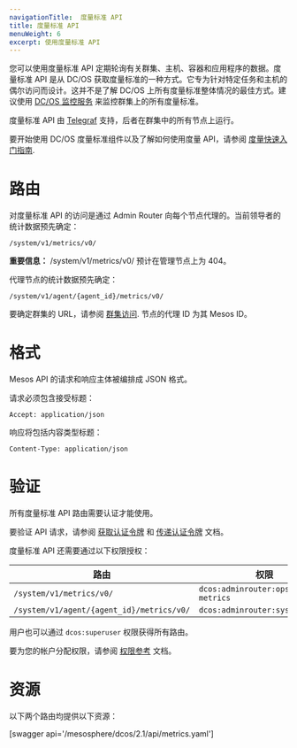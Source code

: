 ```yaml
---
navigationTitle:  度量标准 API
title: 度量标准 API
menuWeight: 6
excerpt: 使用度量标准 API
---
```

您可以使用度量标准 API 定期轮询有关群集、主机、容器和应用程序的数据。度量标准 API 是从 DC/OS 获取度量标准的一种方式。它专为针对特定任务和主机的偶尔访问而设计。这并不是了解 DC/OS 上所有度量标准整体情况的最佳方式。建议使用 [DC/OS 监控服务](/mesosphere/dcos/cn/services/dcos-monitoring/1.0.0/) 来监控群集上的所有度量标准。

度量标准 API 由 [Telegraf](/mesosphere/dcos/cn/2.1/overview/architecture/components/#telegraf) 支持，后者在群集中的所有节点上运行。

要开始使用 DC/OS 度量标准组件以及了解如何使用度量 API，请参阅 [度量快速入门指南](/mesosphere/dcos/cn/2.1/metrics/quickstart/).


# 路由

对度量标准 API 的访问是通过 Admin Router 向每个节点代理的。当前领导者的统计数据预先确定：

```
/system/v1/metrics/v0/
```

<p class="message--important"><strong>重要信息：</strong> /system/v1/metrics/v0/ 预计在管理节点上为 404。</p>

代理节点的统计数据预先确定：

```
/system/v1/agent/{agent_id}/metrics/v0/
```

要确定群集的 URL，请参阅 [群集访问](/mesosphere/dcos/cn/2.1/api/access/). 节点的代理 ID 为其 Mesos ID。


# 格式

Mesos API 的请求和响应主体被编排成 JSON 格式。

请求必须包含接受标题：

```
Accept: application/json
```

响应将包括内容类型标题：

```
Content-Type: application/json
```


# 验证

所有度量标准 API 路由需要认证才能使用。

要验证 API 请求，请参阅 [获取认证令牌](/mesosphere/dcos/cn/2.1/security/ent/iam-api/#obtaining-an-authentication-token) 和 [传递认证令牌](/mesosphere/dcos/cn/2.1/security/ent/iam-api/#passing-an-authentication-token) 文档。

度量标准 API 还需要通过以下权限授权：

| 路由 | 权限 |
|-------|----------|
| `/system/v1/metrics/v0/` | `dcos:adminrouter:ops:system-metrics` |
| `/system/v1/agent/{agent_id}/metrics/v0/` | `dcos:adminrouter:system:agent` |

用户也可以通过 `dcos:superuser` 权限获得所有路由。

要为您的帐户分配权限，请参阅 [权限参考](/mesosphere/dcos/cn/2.1/security/ent/perms-reference/) 文档。


# 资源

以下两个路由均提供以下资源：

[swagger api='/mesosphere/dcos/2.1/api/metrics.yaml']
